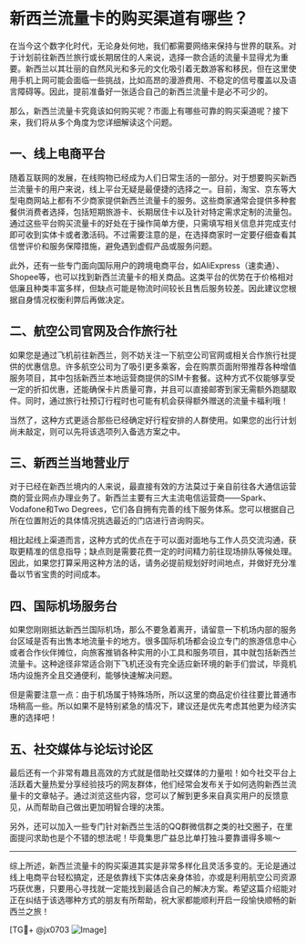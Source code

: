 # 新西兰流量卡的购买渠道有哪些？

在当今这个数字化时代，无论身处何地，我们都需要网络来保持与世界的联系。对于计划前往新西兰旅行或长期居住的人来说，选择一款合适的流量卡显得尤为重要。新西兰以其壮丽的自然风光和多元的文化吸引着无数游客和移民，但在这里使用手机上网可能会面临一些挑战，比如高昂的漫游费用、不稳定的信号覆盖以及语言障碍等。因此，提前准备好一张适合自己的新西兰流量卡是必不可少的。

那么，新西兰流量卡究竟该如何购买呢？市面上有哪些可靠的购买渠道呢？接下来，我们将从多个角度为您详细解读这个问题。

## 一、线上电商平台

随着互联网的发展，在线购物已经成为人们日常生活的一部分。对于想要购买新西兰流量卡的用户来说，线上平台无疑是最便捷的选择之一。目前，淘宝、京东等大型电商网站上都有不少商家提供新西兰流量卡的服务。这些商家通常会提供多种套餐供消费者选择，包括短期旅游卡、长期居住卡以及针对特定需求定制的流量包。通过这些平台购买流量卡的好处在于操作简单方便，只需填写相关信息并完成支付即可收到实体卡或者激活码。不过需要注意的是，在选择商家时一定要仔细查看其信誉评价和服务保障措施，避免遇到虚假产品或服务问题。

此外，还有一些专门面向国际用户的跨境电商平台，如AliExpress（速卖通）、Shopee等，也可以找到新西兰流量卡的相关商品。这类平台的优势在于价格相对低廉且种类丰富多样，但缺点可能是物流时间较长且售后服务较差。因此建议您根据自身情况权衡利弊后再做决定。

## 二、航空公司官网及合作旅行社

如果您是通过飞机前往新西兰，则不妨关注一下航空公司官网或相关合作旅行社提供的优惠信息。许多航空公司为了吸引更多乘客，会在购票页面附带推荐各种增值服务项目，其中包括新西兰本地运营商提供的SIM卡套餐。这种方式不仅能够享受一定的折扣优惠，还能确保卡片质量可靠，并且可以直接邮寄到家无需额外跑腿取件。同时，通过旅行社预订行程时也可能有机会获得额外赠送的流量卡福利哦！

当然了，这种方式更适合那些已经确定好行程安排的人群使用。如果您的出行计划尚未敲定，则可以先将该选项列入备选方案之中。

## 三、新西兰当地营业厅

对于已经在新西兰境内的人来说，最直接有效的方法莫过于亲自前往各大通信运营商的营业网点办理业务了。新西兰主要有三大主流电信运营商——Spark、Vodafone和Two Degrees，它们各自拥有完善的线下服务体系。您可以根据自己所在位置附近的具体情况挑选最近的门店进行咨询购买。

相比起线上渠道而言，这种方式的优点在于可以面对面地与工作人员交流沟通，获取更精准的信息指导；缺点则是需要花费一定的时间精力前往现场排队等候处理。因此，如果您打算采用这种方法的话，请务必提前规划好时间地点，并做好充分准备以节省宝贵的时间成本。

## 四、国际机场服务台

如果您刚刚抵达新西兰国际机场，那么不要急着离开，请留意一下机场内部的服务台区域是否有出售本地流量卡的地方。很多国际机场都会设立专门的旅游信息中心或者合作伙伴摊位，向旅客推销各种实用的小工具和服务项目，其中就包括新西兰流量卡。这种途径非常适合刚下飞机还没有完全适应新环境的新手们尝试，毕竟机场内设施齐全且交通便利，能够快速解决问题。

但是需要注意一点：由于机场属于特殊场所，所以这里的商品定价往往要比普通市场稍高一些。所以如果不是特别紧急的情况下，建议还是优先考虑其他更为经济实惠的选择吧！

## 五、社交媒体与论坛讨论区

最后还有一个非常有趣且高效的方式就是借助社交媒体的力量啦！如今社交平台上活跃着大量热爱分享经验技巧的网友群体，他们经常会发布关于如何选购新西兰流量卡的文章帖子。通过浏览这些内容，您可以了解到更多来自真实用户的反馈意见，从而帮助自己做出更加明智合理的决策。

另外，还可以加入一些专门针对新西兰生活的QQ群微信群之类的社交圈子，在里面提问求助也是个不错的想法呢！毕竟集思广益总比单打独斗要靠谱得多嘛～

---

综上所述，新西兰流量卡的购买渠道其实是非常多样化且灵活多变的。无论是通过线上电商平台轻松搞定，还是依靠线下实体店亲身体验，亦或是利用航空公司资源巧获优惠，只要用心寻找就一定能找到最适合自己的解决方案。希望这篇介绍能对正在纠结于该选哪种方式的朋友有所帮助，祝大家都能顺利开启一段愉快顺畅的新西兰之旅！

[TG💪+ @jx0703 ![Image](https://github.com/user-attachments/assets/dbca1d08-cadb-493c-b0ec-ad6f7a83f270)]